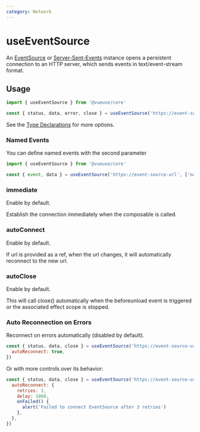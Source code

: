 ```yaml
---
category: Network
---
```


# useEventSource

An [EventSource](https://developer.mozilla.org/en-US/docs/Web/API/EventSource) or [Server-Sent-Events](https://developer.mozilla.org/en-US/docs/Web/API/Server-sent_events) instance opens a persistent connection to an HTTP server, which sends events in text/event-stream format.

## Usage

```js
import { useEventSource } from '@vueuse/core'

const { status, data, error, close } = useEventSource('https://event-source-url')
```

See the [Type Declarations](#type-declarations) for more options.

### Named Events

You can define named events with the second parameter

```ts
import { useEventSource } from '@vueuse/core'

const { event, data } = useEventSource('https://event-source-url', ['notice', 'update'] as const)
```

### immediate

Enable by default.

Establish the connection immediately when the composable is called.

### autoConnect

Enable by default.

If url is provided as a ref, when the url changes, it will automatically reconnect to the new url.

### autoClose

Enable by default.

This will call close() automatically when the beforeunload event is triggered or the associated effect scope is stopped.

### Auto Reconnection on Errors

Reconnect on errors automatically (disabled by default).

```js
const { status, data, close } = useEventSource('https://event-source-url', [], {
  autoReconnect: true,
})
```

Or with more controls over its behavior:

```js
const { status, data, close } = useEventSource('https://event-source-url', [], {
  autoReconnect: {
    retries: 3,
    delay: 1000,
    onFailed() {
      alert('Failed to connect EventSource after 3 retries')
    },
  },
})
```
